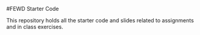 #FEWD Starter Code

This repository holds all the starter code and slides related to assignments and in class exercises.
